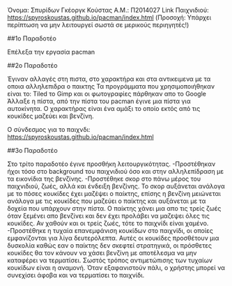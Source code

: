 Όνομα: Σπυρίδων Γκέοργκ Κούστας
Α.Μ.: Π2014027
Link Παιχνιδιού: https://spyroskoustas.github.io/pacman/index.html
(Προσοχή: Υπάρχει περίπτωση να μην λειτουργεί σωστά σε μερικούς περιηγητές!)

##1ο Παραδοτέο

Επέλεξα την εργασία pacman

##2ο Παραδοτέο

Έγιναν αλλαγές στη πιστα, στο χαρακτήρα και στα αντικειμενα με τα οποια αλληλεπιδρα ο παικτης
Τα προγράμματα που χρησιμοποιήθηκαν είναι το: Tiled το Gimp και οι φωτογραφίες πάρθηκαν απο το Google
Άλλαξε η πίστα, από την πίστα του pacman έγινε μια πίστα για αυτοκίνητα. Ο χαρακτήρας είναι ένα αμάξι το οποίο εκτός από τις κουκίδες μαζεύει και βενζίνη.

Ο σύνδεσμος για το παιχνδι: https://spyroskoustas.github.io/pacman/index.html

##3ο Παραδοτέο

Στο τρίτο παραδοτέο έγινε προσθήκη λειτουργικότητας. 
-Προστέθηκαν ήχοι τόσο στο background του παιχνιδιού όσο και στην αλληλεπίδραση με τα εικονίδια της βενζίνης.
-Προστέθηκε σκορ στο πάνω μέρος του παιχνιδιού, ζωές, αλλά και ένδειξη βενζίνης.
Το σκορ αυξάνεται ανάλογα με το πόσες κουκίδες έχει μαζέψει ο παίκτης, επίσης η βενζίνη μειώνεται ανάλογα με τις κουκίδες που μαζεύει ο παίκτης και αυξάνεται με τα δοχεία που υπάρχουν στην πίστα.
Ο παίκτης χάνει μια απο τις τρείς ζωές όταν ξεμένει απο βενζίνει και δεν έχει προλάβει να μαζεψει όλες τις κουκίδες. Αν χαθούν και οι τρείς ζωές, τότε το παιχνίδι είναι χαμένο.
-Προστέθηκε η τυχαία επανεμφάνιση κουκίδων στο παιχνίδι, οι οποίες εμφανίζονται για λίγα δευτερόλεπτα. Αυτές οι κουκίδες προσθέτουν μια δυσκολία καθώς εαν ο παίκτης δεν σκεφτεί στρατηγικά, οι πρόσθετες κουκίδες θα τον κάνουν να χάσει βενζίνη με αποτέλεσμα να μην καταφέρει να τερματίσει. Σωστός τρόπος αντιμετώπισης των τυχαίων κουκίδων είναι η αναμονή. Όταν εξαφανιστούν πάλι, ο χρήστης μπορεί να συνεχίσει άφοβα και να τερματίσει το παιχνίδι.

